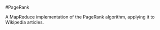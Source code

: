 #PageRank

A MapReduce implementation of the PageRank algorithm, applying it to Wikipedia articles. 
